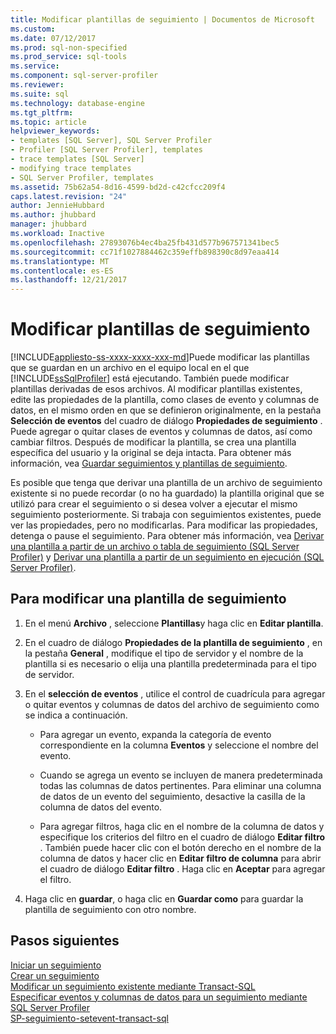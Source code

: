 ```yaml
---
title: Modificar plantillas de seguimiento | Documentos de Microsoft
ms.custom: 
ms.date: 07/12/2017
ms.prod: sql-non-specified
ms.prod_service: sql-tools
ms.service: 
ms.component: sql-server-profiler
ms.reviewer: 
ms.suite: sql
ms.technology: database-engine
ms.tgt_pltfrm: 
ms.topic: article
helpviewer_keywords:
- templates [SQL Server], SQL Server Profiler
- Profiler [SQL Server Profiler], templates
- trace templates [SQL Server]
- modifying trace templates
- SQL Server Profiler, templates
ms.assetid: 75b62a54-8d16-4599-bd2d-c42cfcc209f4
caps.latest.revision: "24"
author: JennieHubbard
ms.author: jhubbard
manager: jhubbard
ms.workload: Inactive
ms.openlocfilehash: 27893076b4ec4ba25fb431d577b967571341bec5
ms.sourcegitcommit: cc71f1027884462c359effb898390c8d97eaa414
ms.translationtype: MT
ms.contentlocale: es-ES
ms.lasthandoff: 12/21/2017
---
```

# <a name="modify-trace-templates"></a>Modificar plantillas de seguimiento
[!INCLUDE[appliesto-ss-xxxx-xxxx-xxx-md](../../includes/appliesto-ss-xxxx-xxxx-xxx-md.md)]Puede modificar las plantillas que se guardan en un archivo en el equipo local en el que [!INCLUDE[ssSqlProfiler](../../includes/sssqlprofiler-md.md)] está ejecutando. También puede modificar plantillas derivadas de esos archivos. Al modificar plantillas existentes, edite las propiedades de la plantilla, como clases de evento y columnas de datos, en el mismo orden en que se definieron originalmente, en la pestaña **Selección de eventos** del cuadro de diálogo **Propiedades de seguimiento** . Puede agregar o quitar clases de eventos y columnas de datos, así como cambiar filtros. Después de modificar la plantilla, se crea una plantilla específica del usuario y la original se deja intacta. Para obtener más información, vea [Guardar seguimientos y plantillas de seguimiento](../../tools/sql-server-profiler/save-traces-and-trace-templates.md).  
  
 Es posible que tenga que derivar una plantilla de un archivo de seguimiento existente si no puede recordar (o no ha guardado) la plantilla original que se utilizó para crear el seguimiento o si desea volver a ejecutar el mismo seguimiento posteriormente. Si trabaja con seguimientos existentes, puede ver las propiedades, pero no modificarlas. Para modificar las propiedades, detenga o pause el seguimiento. Para obtener más información, vea [Derivar una plantilla a partir de un archivo o tabla de seguimiento &#40;SQL Server Profiler&#41;](../../tools/sql-server-profiler/derive-a-template-from-a-trace-file-or-trace-table-sql-server-profiler.md) y [Derivar una plantilla a partir de un seguimiento en ejecución &#40;SQL Server Profiler&#41;](../../tools/sql-server-profiler/derive-a-template-from-a-running-trace-sql-server-profiler.md).  
  
## <a name="to-modify-a-trace-template"></a>Para modificar una plantilla de seguimiento  
  
1.  En el menú **Archivo** , seleccione **Plantillas**y haga clic en **Editar plantilla**.  
  
2.  En el cuadro de diálogo **Propiedades de la plantilla de seguimiento** , en la pestaña **General** , modifique el tipo de servidor y el nombre de la plantilla si es necesario o elija una plantilla predeterminada para el tipo de servidor.  
  
3.  En el **selección de eventos** , utilice el control de cuadrícula para agregar o quitar eventos y columnas de datos del archivo de seguimiento como se indica a continuación.  
  
    -   Para agregar un evento, expanda la categoría de evento correspondiente en la columna **Eventos** y seleccione el nombre del evento.  
  
    -   Cuando se agrega un evento se incluyen de manera predeterminada todas las columnas de datos pertinentes. Para eliminar una columna de datos de un evento del seguimiento, desactive la casilla de la columna de datos del evento.  
  
    -   Para agregar filtros, haga clic en el nombre de la columna de datos y especifique los criterios del filtro en el cuadro de diálogo **Editar filtro** . También puede hacer clic con el botón derecho en el nombre de la columna de datos y hacer clic en **Editar filtro de columna** para abrir el cuadro de diálogo **Editar filtro** . Haga clic en **Aceptar** para agregar el filtro.  
  
4.  Haga clic en **guardar**, o haga clic en **Guardar como** para guardar la plantilla de seguimiento con otro nombre.  
  
## <a name="next-steps"></a>Pasos siguientes  
[Iniciar un seguimiento](../../tools/sql-server-profiler/start-a-trace.md)  
[Crear un seguimiento](../../tools/sql-server-profiler/create-a-trace-sql-server-profiler.md)  
[Modificar un seguimiento existente mediante Transact-SQL](../../relational-databases/sql-trace/modify-an-existing-trace-transact-sql.md)  
[Especificar eventos y columnas de datos para un seguimiento mediante SQL Server Profiler](../../tools/sql-server-profiler/specify-events-and-data-columns-for-a-trace-file-sql-server-profiler.md)  
[SP-seguimiento-setevent-transact-sql](../../relational-databases/system-stored-procedures/sp-trace-setevent-transact-sql.md)  
  
